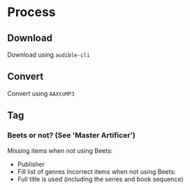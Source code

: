 # Process
## Download
Download using `audible-cli`
## Convert
Convert using `AAXtoMP3`
## Tag
### Beets or not? (See 'Master Artificer')
Missing items when not using Beets:
* Publisher
* Fill list of genres
Incorrect items when not using Beets:
* Full title is used (including the series and book sequence)
